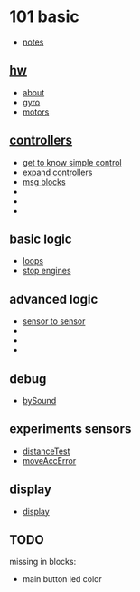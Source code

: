 # 101 basic 


* [notes](./notes.md)


## [hw](./0_hw/readme.md)
* [about](./0_hw/readme.md)
* [gyro](./0_hw/gyro.md)
* [motors](./0_hw/motors.md)


## [controllers](./1_controllers/readme.md)
* [get to know simple control](./1_controllers/simpleControllers.md)
* [expand controllers](./1_controllers/expands.md)
* [msg blocks](./1_controllers/smp.md)
* []()
* []()
* []()

## basic logic
* [loops](./2_logic/infiLoop.md)
* [stop engines](./2_logic/stop.md)

## advanced logic
* [sensor to sensor](./2_logic/%20sensorTrigerSensor.md)
* []()
* []()
* []()


## debug
* [bySound](./3_debug/debug_by_Sound.md)

## experiments sensors
* [distanceTest](./sensorsTests/distanceTest.md)
* [moveAccError](./sensorsTests/moveAccError.md)

## display
* [display](./4_display/readme.md)

## TODO 

missing in blocks:

* main button led color
